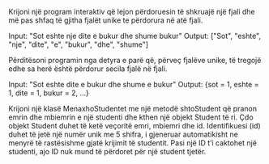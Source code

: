 Krijoni një program interaktiv që lejon përdoruesin të
shkruajë një fjali dhe më pas shfaq të gjitha fjalët
unike te përdorura në atë fjali.

Input: "Sot eshte nje dite e bukur dhe shume bukur"
Output: ["Sot", "eshte", "nje", "dite", "e", "bukur",
"dhe", "shume"]


Përditësoni programin nga detyra e parë që,
përveç fjalëve unike, të tregojë edhe sa herë
është përdorur secila fjalë në fjali.

Input: "Sot eshte dite e bukur dhe shume e bukur"
Output: {sot = 1, eshte = 1, dite = 1, bukur = 2, ...}

Krijoni një klasë MenaxhoStudentet me një metodë
shtoStudent që pranon emrin dhe mbiemrin e një
studenti dhe kthen një objekt Student të ri.
Çdo objekt Student duhet të ketë veçoritë emri,
mbiemri dhe id.
Identifikuesi (id) duhet të jetë një numër unik
me 5 shifra, i gjeneruar automatikisht ne menyrë
të rastësishme gjatë krijimit të studentit.
Pasi një ID t’i caktohet një studenti, ajo ID
nuk mund të përdoret për një student tjetër.

